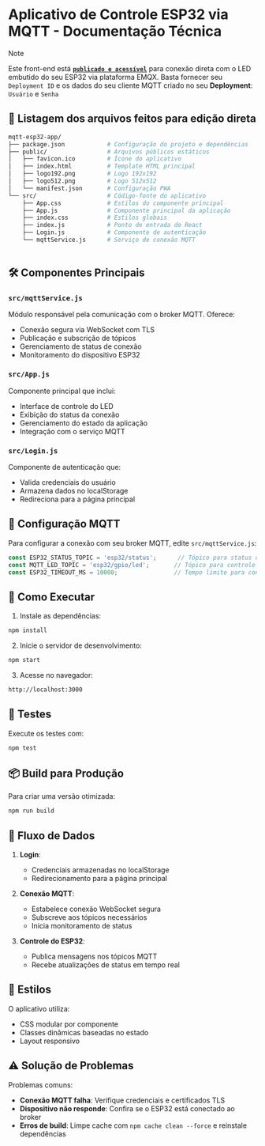 # Aplicativo de Controle ESP32 via MQTT - Documentação Técnica

> [!NOTE]
> Este front-end está [**`publicado e acessível`**](https://gabriel-feltes.github.io/mqtt-esp32-app/) para conexão direta com o LED embutido do seu ESP32 via plataforma EMQX. Basta fornecer seu `Deployment ID` e os dados do seu cliente MQTT criado no seu **Deployment**: `Usuário` e `Senha`

## 🌳 Listagem dos arquivos feitos para edição direta

```bash
mqtt-esp32-app/
├── package.json            # Configuração do projeto e dependências
├── public/                 # Arquivos públicos estáticos
│   ├── favicon.ico         # Ícone do aplicativo
│   ├── index.html          # Template HTML principal
│   ├── logo192.png         # Logo 192x192
│   ├── logo512.png         # Logo 512x512
│   └── manifest.json       # Configuração PWA
└── src/                    # Código-fonte do aplicativo
    ├── App.css             # Estilos do componente principal
    ├── App.js              # Componente principal da aplicação
    ├── index.css           # Estilos globais
    ├── index.js            # Ponto de entrada do React
    ├── Login.js            # Componente de autenticação
    └── mqttService.js      # Serviço de conexão MQTT
  
```

## 🛠️ Componentes Principais

### `src/mqttService.js`

Módulo responsável pela comunicação com o broker MQTT. Oferece:

- Conexão segura via WebSocket com TLS
- Publicação e subscrição de tópicos
- Gerenciamento de status de conexão
- Monitoramento do dispositivo ESP32

### `src/App.js`

Componente principal que inclui:

- Interface de controle do LED
- Exibição do status da conexão
- Gerenciamento do estado da aplicação
- Integração com o serviço MQTT

### `src/Login.js`

Componente de autenticação que:

- Valida credenciais do usuário
- Armazena dados no localStorage
- Redireciona para a página principal

## 🔌 Configuração MQTT

Para configurar a conexão com seu broker MQTT, edite `src/mqttService.js`:

```javascript
const ESP32_STATUS_TOPIC = 'esp32/status';      // Tópico para status do dispositivo
const MQTT_LED_TOPIC = 'esp32/gpio/led';       // Tópico para controle do LED
const ESP32_TIMEOUT_MS = 10000;                // Tempo limite para considerar offline
```

## 🚀 Como Executar

1. Instale as dependências:

```bash
npm install
```

2. Inicie o servidor de desenvolvimento:

```bash
npm start
```

3. Acesse no navegador:

```bash
http://localhost:3000
```

## 🧪 Testes

Execute os testes com:

```bash
npm test
```

## 📦 Build para Produção

Para criar uma versão otimizada:

```bash
npm run build
```

## 🔄 Fluxo de Dados

1. **Login**:
   - Credenciais armazenadas no localStorage
   - Redirecionamento para a página principal

2. **Conexão MQTT**:
   - Estabelece conexão WebSocket segura
   - Subscreve aos tópicos necessários
   - Inicia monitoramento de status

3. **Controle do ESP32**:
   - Publica mensagens nos tópicos MQTT
   - Recebe atualizações de status em tempo real

## 🎨 Estilos

O aplicativo utiliza:

- CSS modular por componente
- Classes dinâmicas baseadas no estado
- Layout responsivo

## ⚠️ Solução de Problemas

Problemas comuns:

- **Conexão MQTT falha**: Verifique credenciais e certificados TLS
- **Dispositivo não responde**: Confira se o ESP32 está conectado ao broker
- **Erros de build**: Limpe cache com `npm cache clean --force` e reinstale dependências
